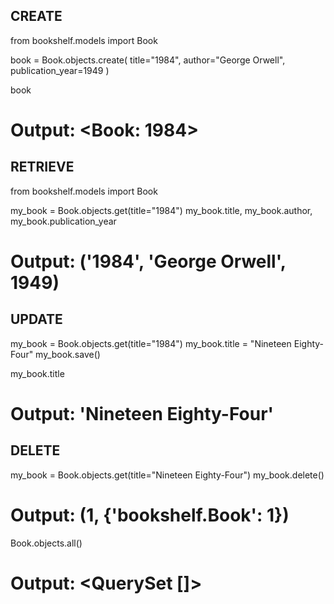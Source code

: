 ## CREATE
from bookshelf.models import Book

book = Book.objects.create(
    title="1984",
    author="George Orwell",
    publication_year=1949
)

book
# Output: <Book: 1984>

## RETRIEVE
from bookshelf.models import Book

my_book = Book.objects.get(title="1984")
my_book.title, my_book.author, my_book.publication_year
# Output: ('1984', 'George Orwell', 1949)

## UPDATE
my_book = Book.objects.get(title="1984")
my_book.title = "Nineteen Eighty-Four"
my_book.save()

my_book.title
# Output: 'Nineteen Eighty-Four'

## DELETE
my_book = Book.objects.get(title="Nineteen Eighty-Four")
my_book.delete()
# Output: (1, {'bookshelf.Book': 1})

Book.objects.all()
# Output: <QuerySet []>
